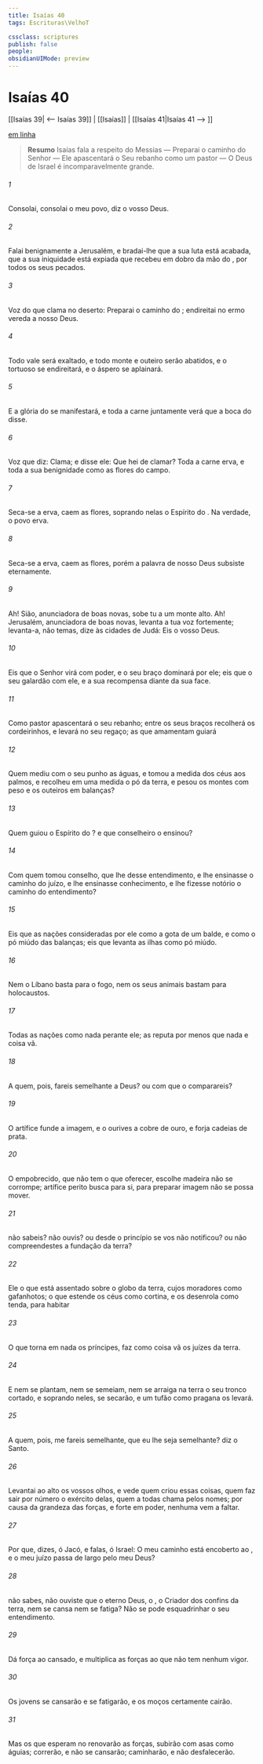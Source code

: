 ```yaml
---
title: Isaías 40
tags: Escrituras\VelhoT

cssclass: scriptures
publish: false
people:
obsidianUIMode: preview
---
```


# Isaías 40
[[Isaías 39| <-- Isaías 39]] | [[Isaías]] | [[Isaías 41|Isaías 41 --> ]]

[em linha](https://churchofjesuschrist.org/study/scriptures/ot/isa/40?lang=por)

> __Resumo__
Isaías fala a respeito do Messias — Preparai o caminho do Senhor — Ele apascentará o Seu rebanho como um pastor — O Deus de Israel é incomparavelmente grande.

###### 1 
Consolai, consolai o meu povo, diz o vosso Deus.

###### 2 
Falai benignamente a Jerusalém, e bradai-lhe que  a sua luta está acabada, que  a sua iniquidade está expiada  que  recebeu em dobro da mão do , por todos os seus pecados.

###### 3 
Voz do que clama no deserto: Preparai o caminho do ; endireitai no ermo vereda a nosso Deus.

###### 4 
Todo vale será exaltado, e todo monte e  outeiro serão abatidos, e o tortuoso se endireitará, e o áspero se aplainará.

###### 5 
E a glória do  se manifestará, e toda a carne juntamente verá que a boca do   disse.

###### 6 
Voz que diz: Clama; e disse ele: Que hei de clamar? Toda a carne  erva, e toda a sua benignidade como as flores do campo.

###### 7 
Seca-se a erva,  caem as flores, soprando nelas o Espírito do . Na verdade, o povo  erva.

###### 8 
Seca-se a erva,  caem as flores, porém a palavra de nosso Deus subsiste eternamente.

###### 9 
Ah! Sião, anunciadora de boas novas, sobe tu a um monte alto. Ah! Jerusalém, anunciadora de boas novas, levanta a tua voz fortemente; levanta-a, não temas,  dize às cidades de Judá: Eis o vosso Deus.

###### 10 
Eis que o Senhor  virá com poder, e o seu braço dominará por ele; eis que o seu galardão  com ele, e a sua recompensa diante da sua face.

###### 11 
Como pastor apascentará o seu rebanho; entre os seus braços recolherá os cordeirinhos, e  levará no seu regaço; as que amamentam guiará 

###### 12 
Quem mediu com o seu punho as águas, e tomou a medida dos céus aos palmos, e recolheu em uma medida o pó da terra, e pesou os montes com peso e os outeiros em balanças?

###### 13 
Quem guiou o Espírito do ? e que conselheiro o ensinou?

###### 14 
Com quem tomou conselho, que lhe desse entendimento, e lhe ensinasse o caminho do juízo, e lhe ensinasse conhecimento, e lhe fizesse notório o caminho do entendimento?

###### 15 
Eis que as nações  consideradas por ele como a gota de um balde, e como o pó miúdo das balanças; eis que levanta as ilhas como pó miúdo.

###### 16 
Nem  o Líbano basta para o fogo, nem os seus animais bastam para holocaustos.

###### 17 
Todas as nações  como nada perante ele;  as reputa por menos que nada e  coisa vã.

###### 18 
A quem, pois, fareis semelhante a Deus? ou com que o comparareis?

###### 19 
O artífice funde a imagem, e o ourives a cobre de ouro, e  forja cadeias de prata.

###### 20 
O empobrecido, que  não tem o que oferecer, escolhe madeira  não se corrompe; artífice perito busca para si, para preparar  imagem  não se possa mover.

###### 21 
 não sabeis?  não ouvis? ou desde o princípio se vos não notificou? ou não compreendestes a fundação da terra?

###### 22 
Ele  o que está assentado sobre o globo da terra, cujos moradores  como gafanhotos;  o que estende os céus como cortina, e os desenrola como tenda, para habitar 

###### 23 
O que torna em nada os príncipes,  faz como coisa vã os juízes da terra.

###### 24 
E nem se plantam, nem se semeiam, nem se arraiga na terra o seu tronco cortado, e soprando neles, se secarão, e um tufão como pragana os levará.

###### 25 
A quem, pois, me fareis semelhante, que eu lhe seja semelhante? diz o Santo.

###### 26 
Levantai ao alto os vossos olhos, e vede quem criou essas coisas, quem faz sair por número o exército delas, quem a todas chama pelos  nomes; por causa da grandeza das  forças, e  forte em poder, nenhuma  vem a faltar.

###### 27 
Por que,  dizes, ó Jacó, e  falas, ó Israel: O meu caminho está encoberto ao , e o meu juízo passa de largo pelo meu Deus?

###### 28 
 não sabes,  não ouviste que o eterno Deus, o , o Criador dos confins da terra, nem se cansa nem se fatiga? Não se pode esquadrinhar o seu entendimento.

###### 29 
Dá força ao cansado, e multiplica as forças ao que não tem nenhum vigor.

###### 30 
Os jovens se cansarão e se fatigarão, e os moços certamente cairão.

###### 31 
Mas os que esperam no  renovarão as forças, subirão com asas como águias; correrão, e não se cansarão; caminharão, e não desfalecerão.

